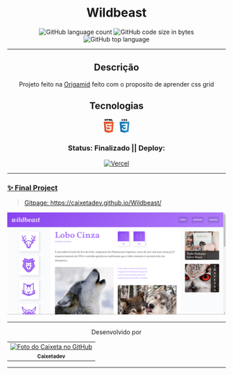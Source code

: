 <h1 align = "center">Wildbeast</h1>
<p align = "center"><img alt="GitHub language count" src="https://img.shields.io/github/languages/count/Caixetadev/wildbeast">
  <img alt="GitHub code size in bytes" src="https://img.shields.io/github/languages/code-size/Caixetadev/wildbeast?color=black">
  <img alt="GitHub top language" src="https://img.shields.io/github/languages/top/caixetadev/wildbeast?color=green">
  
  ---
  
 <h2 align = "center"> Descrição </h2>
 <p align = "center"> Projeto feito na <a href="https://www.origamid.com/">Origamid</a> feito com o proposito de aprender css grid </p>

<h2 align = "center">Tecnologias </h2>

<p align = "center">
<code><img height="32" src="https://raw.githubusercontent.com/github/explore/80688e429a7d4ef2fca1e82350fe8e3517d3494d/topics/html/html.png" alt="HTML5"/></code>
<code><img height="32" src="https://raw.githubusercontent.com/github/explore/80688e429a7d4ef2fca1e82350fe8e3517d3494d/topics/css/css.png" alt="CSS"/></code>

</p>

<h3 align = "center">Status: Finalizado || Deploy: </h3>  
<p align = "center"><a href = "https://caixetadev.github.io/Wildbeast/"><img alt="Vercel" src="https://img.shields.io/badge/vercel%20-%23000000.svg?&style=for-the-badge&logo=vercel&logoColor=white"/</a></p>

---
### ✨ Final Project
> Gitpage: https://caixetadev.github.io/Wildbeast/
<p align="center">
  <img src="https://github.com/Caixetadev/Wildbeast/blob/main/assets/img/wildbeast.PNG?raw=true" alt="Devfinance" />
</p>

---

<p align = "center"> Desenvolvido por <table> <tr Style display inline-block> <td align="center"> <a href="https://github.com/Caixetadev"> <img src="https://avatars.githubusercontent.com/u/87894998?v=4" width="100px;" alt="Foto do Caixeta no GitHub"/><br> <sub> <b>Caixetadev</b> </sub> </a> </td> </table></p>

---

